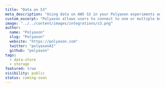 ```yaml
---
title: "Data on S3"
meta_description: "Using data on AWS S3 in your Polyaxon experiments and jobs."
custom_excerpt: "Polyaxon allows users to connect to one or multiple buckets on S3 to access data directly on you machine learning experiments."
image: "../../content/images/integrations/s3.png"
author:
  name: "Polyaxon"
  slug: "Polyaxon"
  website: "https://polyaxon.com"
  twitter: "polyaxonAI"
  github: "polyaxon"
tags: 
  - data-store
  - storage
featured: true
visibility: public
status: coming-soon
---
```

